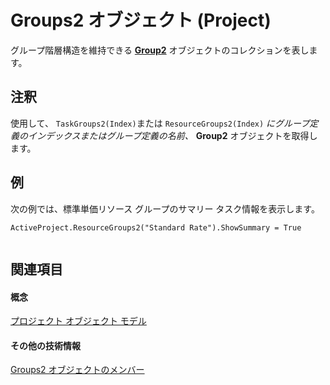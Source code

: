
# Groups2 オブジェクト (Project)

グループ階層構造を維持できる  **[Group2](a7a61fa4-e752-006e-a47e-03987b04f01c.md)** オブジェクトのコレクションを表します。


## 注釈

使用して、  `TaskGroups2(Index)`または `ResourceGroups2(Index)` _にグループ定義のインデックスまたはグループ定義の名前、_ **Group2** オブジェクトを取得します。


## 例

次の例では、標準単価リソース グループのサマリー タスク情報を表示します。


```
ActiveProject.ResourceGroups2("Standard Rate").ShowSummary = True 


```


## 関連項目


#### 概念


[プロジェクト オブジェクト モデル](900b167b-88ec-ea88-15b7-27bb90c22ac6.md)
#### その他の技術情報


[Groups2 オブジェクトのメンバー](http://msdn.microsoft.com/library/171d25d8-16cb-48b6-9946-ff80c5de53e0%28Office.15%29.aspx)